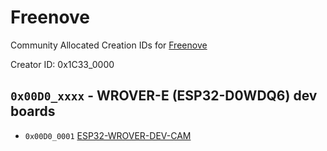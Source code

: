 # Freenove

Community Allocated Creation IDs for [Freenove](http://www.freenove.com/)

Creator ID: 0x1C33_0000

## `0x00D0_xxxx` - WROVER-E (ESP32-D0WDQ6) dev boards

*  `0x00D0_0001` [ESP32-WROVER-DEV-CAM](https://store.freenove.com/products/fnk0060)

